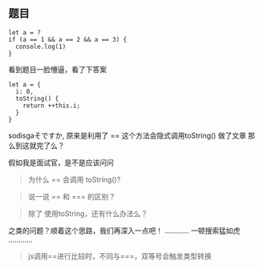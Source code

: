
## 题目

```
let a = ?
if (a == 1 && a == 2 && a == 3) {
  console.log(1)
} 
```

看到题目一脸懵逼，看了下答案
```
let a = {
  i: 0,
  toString() {
    return ++this.i;
  }
}
```
sodisgaそですか, 原来是利用了 == 这个方法会隐式调用toString() 做了文章
那么到这就完了么？

假如我是面试官，是不是应该问问 
> 为什么 == 会调用 toString()? 

> 说一说 == 和 === 的区别？

> 除了 使用toString，还有什么办法么？

之类的问题？顺着这个思路，我们再深入一点吧！
…………
一顿搜索猛如虎
…………

> js调用==进行比较时，不同与===，双等号会触发类型转换